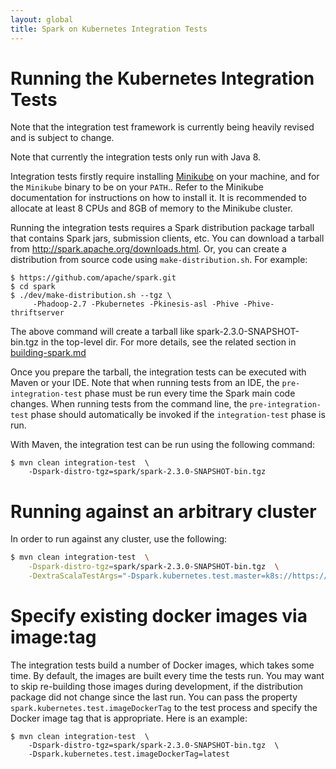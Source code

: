 ```yaml
---
layout: global
title: Spark on Kubernetes Integration Tests
---
```


# Running the Kubernetes Integration Tests

Note that the integration test framework is currently being heavily revised and
is subject to change.

Note that currently the integration tests only run with Java 8.

Integration tests firstly require installing [Minikube](https://kubernetes.io/docs/getting-started-guides/minikube/) on
your machine, and for the `Minikube` binary to be on your `PATH`.. Refer to the Minikube documentation for instructions
on how to install it. It is recommended to allocate at least 8 CPUs and 8GB of memory to the Minikube cluster.

Running the integration tests requires a Spark distribution package tarball that
contains Spark jars, submission clients, etc. You can download a tarball from
http://spark.apache.org/downloads.html. Or, you can create a distribution from
source code using `make-distribution.sh`. For example:

```
$ https://github.com/apache/spark.git
$ cd spark
$ ./dev/make-distribution.sh --tgz \
     -Phadoop-2.7 -Pkubernetes -Pkinesis-asl -Phive -Phive-thriftserver
```

The above command will create a tarball like spark-2.3.0-SNAPSHOT-bin.tgz in the
top-level dir. For more details, see the related section in
[building-spark.md](https://github.com/apache/spark/blob/master/docs/building-spark.md#building-a-runnable-distribution)


Once you prepare the tarball, the integration tests can be executed with Maven or
your IDE. Note that when running tests from an IDE, the `pre-integration-test`
phase must be run every time the Spark main code changes.  When running tests
from the command line, the `pre-integration-test` phase should automatically be
invoked if the `integration-test` phase is run.

With Maven, the integration test can be run using the following command:

```
$ mvn clean integration-test  \
    -Dspark-distro-tgz=spark/spark-2.3.0-SNAPSHOT-bin.tgz
```

# Running against an arbitrary cluster

In order to run against any cluster, use the following:
```sh
$ mvn clean integration-test  \
    -Dspark-distro-tgz=spark/spark-2.3.0-SNAPSHOT-bin.tgz  \
    -DextraScalaTestArgs="-Dspark.kubernetes.test.master=k8s://https://<master>
```

# Specify existing docker images via image:tag

The integration tests build a number of Docker images, which takes some time.
By default, the images are built every time the tests run.  You may want to skip
re-building those images during development, if the distribution package did not
change since the last run. You can pass the property
`spark.kubernetes.test.imageDockerTag` to the test process and specify the Docker 
image tag that is appropriate.
Here is an example:

```
$ mvn clean integration-test  \
    -Dspark-distro-tgz=spark/spark-2.3.0-SNAPSHOT-bin.tgz  \
    -Dspark.kubernetes.test.imageDockerTag=latest
```
